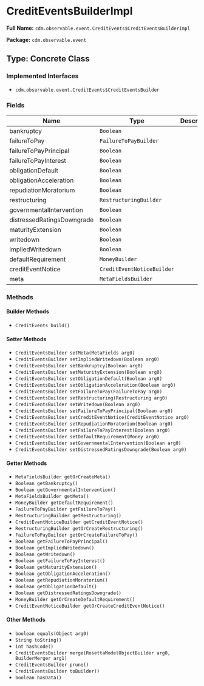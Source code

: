 # CreditEventsBuilderImpl

**Full Name:** `cdm.observable.event.CreditEvents$CreditEventsBuilderImpl`

**Package:** `cdm.observable.event`

## Type: Concrete Class

### Implemented Interfaces

- `cdm.observable.event.CreditEvents$CreditEventsBuilder`

### Fields

| Name | Type | Description |
|------|------|-------------|
| bankruptcy | `Boolean` |  |
| failureToPay | `FailureToPayBuilder` |  |
| failureToPayPrincipal | `Boolean` |  |
| failureToPayInterest | `Boolean` |  |
| obligationDefault | `Boolean` |  |
| obligationAcceleration | `Boolean` |  |
| repudiationMoratorium | `Boolean` |  |
| restructuring | `RestructuringBuilder` |  |
| governmentalIntervention | `Boolean` |  |
| distressedRatingsDowngrade | `Boolean` |  |
| maturityExtension | `Boolean` |  |
| writedown | `Boolean` |  |
| impliedWritedown | `Boolean` |  |
| defaultRequirement | `MoneyBuilder` |  |
| creditEventNotice | `CreditEventNoticeBuilder` |  |
| meta | `MetaFieldsBuilder` |  |

### Methods

#### Builder Methods

- `CreditEvents build()`

#### Setter Methods

- `CreditEventsBuilder setMeta(MetaFields arg0)`
- `CreditEventsBuilder setImpliedWritedown(Boolean arg0)`
- `CreditEventsBuilder setBankruptcy(Boolean arg0)`
- `CreditEventsBuilder setMaturityExtension(Boolean arg0)`
- `CreditEventsBuilder setObligationDefault(Boolean arg0)`
- `CreditEventsBuilder setObligationAcceleration(Boolean arg0)`
- `CreditEventsBuilder setFailureToPay(FailureToPay arg0)`
- `CreditEventsBuilder setRestructuring(Restructuring arg0)`
- `CreditEventsBuilder setWritedown(Boolean arg0)`
- `CreditEventsBuilder setFailureToPayPrincipal(Boolean arg0)`
- `CreditEventsBuilder setCreditEventNotice(CreditEventNotice arg0)`
- `CreditEventsBuilder setRepudiationMoratorium(Boolean arg0)`
- `CreditEventsBuilder setFailureToPayInterest(Boolean arg0)`
- `CreditEventsBuilder setDefaultRequirement(Money arg0)`
- `CreditEventsBuilder setGovernmentalIntervention(Boolean arg0)`
- `CreditEventsBuilder setDistressedRatingsDowngrade(Boolean arg0)`

#### Getter Methods

- `MetaFieldsBuilder getOrCreateMeta()`
- `Boolean getBankruptcy()`
- `Boolean getGovernmentalIntervention()`
- `MetaFieldsBuilder getMeta()`
- `MoneyBuilder getDefaultRequirement()`
- `FailureToPayBuilder getFailureToPay()`
- `RestructuringBuilder getRestructuring()`
- `CreditEventNoticeBuilder getCreditEventNotice()`
- `RestructuringBuilder getOrCreateRestructuring()`
- `FailureToPayBuilder getOrCreateFailureToPay()`
- `Boolean getFailureToPayPrincipal()`
- `Boolean getImpliedWritedown()`
- `Boolean getWritedown()`
- `Boolean getFailureToPayInterest()`
- `Boolean getMaturityExtension()`
- `Boolean getObligationAcceleration()`
- `Boolean getRepudiationMoratorium()`
- `Boolean getObligationDefault()`
- `Boolean getDistressedRatingsDowngrade()`
- `MoneyBuilder getOrCreateDefaultRequirement()`
- `CreditEventNoticeBuilder getOrCreateCreditEventNotice()`

#### Other Methods

- `boolean equals(Object arg0)`
- `String toString()`
- `int hashCode()`
- `CreditEventsBuilder merge(RosettaModelObjectBuilder arg0, BuilderMerger arg1)`
- `CreditEventsBuilder prune()`
- `CreditEventsBuilder toBuilder()`
- `boolean hasData()`

